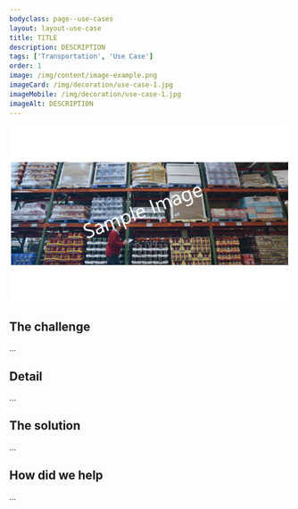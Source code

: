 ```yaml
---
bodyclass: page--use-cases
layout: layout-use-case
title: TITLE
description: DESCRIPTION
tags: ['Transportation', 'Use Case']
order: 1
image: /img/content/image-example.png
imageCard: /img/decoration/use-case-1.jpg
imageMobile: /img/decoration/use-case-1.jpg 
imageAlt: DESCRIPTION
---
```

![DESCRIPTION](/img/sample-usecase.png)

## The challenge

...

## Detail

...

## The solution

...

## How did we help

...